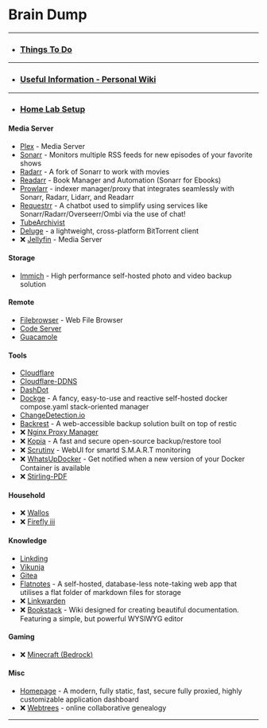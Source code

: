 #  Brain Dump
-----

- ### [Things To Do](https://gitea.homems.net/paulo/Things-To-Do)
-----

- ### [Useful Information - Personal Wiki](https://gitea.homems.net/paulo/useful-information)
-----

- ### [Home Lab Setup](https://gitea.homems.net/paulo/homelab/)

#### Media Server
 - [Plex](https://gitea.homems.net/paulo/homelab/src/branch/main/plex/) - Media Server
 - [Sonarr](https://gitea.homems.net/paulo/homelab/src/branch/main/sonarr/) - Monitors multiple RSS feeds for new episodes of your favorite shows
 - [Radarr](https://gitea.homems.net/paulo/homelab/src/branch/main/radarr/) - A fork of Sonarr to work with movies
 - [Readarr](https://gitea.homems.net/paulo/homelab/src/branch/main/readarr) - Book Manager and Automation (Sonarr for Ebooks)
 - [Prowlarr](https://gitea.homems.net/paulo/homelab/src/branch/main/prowlarr/) - indexer manager/proxy that integrates seamlessly with Sonarr, Radarr, Lidarr, and Readarr
 - [Requestrr](https://gitea.homems.net/paulo/homelab/src/branch/main/requestrr/) - A chatbot used to simplify using services like Sonarr/Radarr/Overseerr/Ombi via the use of chat!
 - [TubeArchivist](https://gitea.homems.net/paulo/homelab/src/branch/main/tubearchivist)
 - [Deluge](https://gitea.homems.net/paulo/homelab/src/branch/main/deluge/) - a lightweight, cross-platform BitTorrent client
 - &#10060; [Jellyfin](https://gitea.homems.net/paulo/homelab/src/branch/main/jellyfin) - Media Server

#### Storage
 - [Immich](https://gitea.homems.net/paulo/homelab/src/branch/main/immich) - High performance self-hosted photo and video backup solution

#### Remote
- [Filebrowser](https://gitea.homems.net/paulo/homelab/src/branch/main/filebrowser/) - Web File Browser
- [Code Server](https://gitea.homems.net/paulo/homelab/src/branch/main/code-server)
- [Guacamole](https://gitea.homems.net/paulo/homelab/src/branch/main/guacamole)

#### Tools
 - [Cloudflare](https://gitea.homems.net/paulo/homelab/src/branch/main/cloudflare/)
 - [Cloudflare-DDNS](https://gitea.homems.net/paulo/homelab/src/branch/main/cloudflare-ddns)
 - [DashDot](https://gitea.homems.net/paulo/homelab/src/branch/main/dashdot)
 - [Dockge](https://gitea.homems.net/paulo/homelab/src/branch/main/dockge/) - A fancy, easy-to-use and reactive self-hosted docker compose.yaml stack-oriented manager
 - [ChangeDetection.io](https://gitea.homems.net/paulo/homelab/src/branch/main/changedetection.io)
 - [Backrest](https://gitea.homems.net/paulo/homelab/src/branch/main/backrest) - A web-accessible backup solution built on top of restic
 - &#10060; [Nginx Proxy Manager](https://gitea.homems.net/paulo/homelab/src/branch/main/nginx_proxy_manager)
 - &#10060; [Kopia](https://gitea.homems.net/paulo/homelab/src/branch/main/kopia) - A fast and secure open-source backup/restore tool
 - &#10060; [Scrutiny](https://gitea.homems.net/paulo/homelab/src/branch/main/scrutiny/) - WebUI for smartd S.M.A.R.T monitoring
 - &#10060; [WhatsUpDocker](https://gitea.homems.net/paulo/homelab/src/branch/main/whatsupdocker) - Get notified when a new version of your Docker Container is available
 - &#10060; [Stirling-PDF](https://gitea.homems.net/paulo/homelab/src/branch/main/stirling-pdf)

#### Household
- &#10060; [Wallos](https://gitea.homems.net/paulo/homelab/src/branch/main/wallos)
- &#10060; [Firefly iii](https://gitea.homems.net/paulo/homelab/src/branch/main/fireflyiii)

#### Knowledge
 - [Linkding](https://gitea.homems.net/paulo/homelab/src/branch/main/linkding)
 - [Vikunja](https://gitea.homems.net/paulo/homelab/src/branch/main/vikunja)
 - [Gitea](https://gitea.homems.net/paulo/homelab/src/branch/main/gitea)
 - [Flatnotes](https://gitea.homems.net/paulo/homelab/src/branch/main/flatnotes/) - A self-hosted, database-less note-taking web app that utilises a flat folder of markdown files for storage
 - &#10060; [Linkwarden](https://gitea.homems.net/paulo/homelab/src/branch/main/linkwarden)
 - &#10060; [Bookstack](https://gitea.homems.net/paulo/homelab/src/branch/main/bookstack) - Wiki designed for creating beautiful documentation. Featuring a simple, but powerful WYSIWYG editor

#### Gaming

 - &#10060; [Minecraft (Bedrock)](https://gitea.homems.net/paulo/homelab/src/branch/main/minecraft-bedrock/)

#### Misc
 - [Homepage](https://gitea.homems.net/paulo/homelab/src/branch/main/homepage/) - A modern, fully static, fast, secure fully proxied, highly customizable application dashboard
 - &#10060; [Webtrees](https://gitea.homems.net/paulo/homelab/src/branch/main/webtrees/) - online collaborative genealogy

-----
